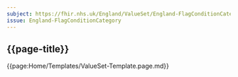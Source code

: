 ```yaml
---
subject: https://fhir.nhs.uk/England/ValueSet/England-FlagConditionCategory
issue: England-FlagConditionCategory
---
```

## {{page-title}}

{{page:Home/Templates/ValueSet-Template.page.md}}